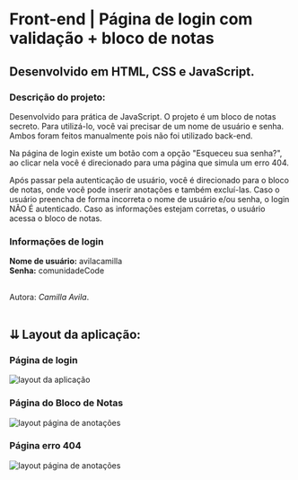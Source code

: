 # Front-end | Página de login com validação + bloco de notas
## Desenvolvido em HTML, CSS e JavaScript.

### Descrição do projeto:
Desenvolvido para prática de JavaScript. 
O projeto é um bloco de notas secreto. Para utilizá-lo, você vai precisar de um nome de usuário e senha. Ambos foram feitos manualmente pois não foi utilizado back-end.

Na página de login existe um botão com a opção "Esqueceu sua senha?", ao clicar nela você é direcionado para uma página que simula um erro 404.

Após passar pela autenticação de usuário, você é direcionado para o bloco de notas, onde você pode inserir anotações e também excluí-las.
Caso o usuário preencha de forma incorreta o nome de usuário e/ou senha, o login NÃO É autenticado. Caso as informações estejam corretas, o usuário acessa o bloco de notas.

### Informações de login

<b>Nome de usuário:</b> avilacamilla<br>
<b>Senha:</b> comunidadeCode

##

Autora: <em>Camilla Avila</em>.
<br><br>

## ⇊ Layout da aplicação:

### Página de login
<img src='https://user-images.githubusercontent.com/115038212/204679382-7aa6a500-bac2-4bac-bdea-d873c892e5bb.png' alt='layout da aplicação'>

### Página do Bloco de Notas
<img src='https://user-images.githubusercontent.com/115038212/204682128-90bea2ec-9ac5-4bad-9f54-5172dccf46b5.png' alt='layout página de anotações'>

### Página erro 404
<img src='https://user-images.githubusercontent.com/115038212/204682471-7a715300-b8fd-4bf3-8604-534afcdbfe3d.png' alt='layout página de anotações'>



